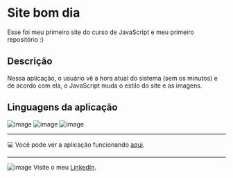 # **Site bom dia**
 Esse foi meu primeiro site do curso de JavaScript e meu primeiro repositório :)
 ## Descrição
 Nessa aplicação, o usuário vê a hora atual do sistema (sem os minutos) e de acordo com ela, o JavaScript muda o estilo do site e as imagens.
 
 ## Linguagens da aplicação
 
 ![image](https://img.shields.io/badge/JavaScript-F7DF1E?style=for-the-badge&logo=javascript&logoColor=black) 
 ![image](https://img.shields.io/badge/HTML5-E34F26?style=for-the-badge&logo=html5&logoColor=white)
  ![image](https://img.shields.io/badge/CSS3-1572B6?style=for-the-badge&logo=css3&logoColor=white)
   

***
:computer: Você pode ver a aplicação funcionando [aqui](https://nathanfirmo.github.io/exercicios/1-iniciante/bom-dia/). 
 ***
 ![image](https://img.shields.io/badge/LinkedIn-0077B5?style=for-the-badge&logo=linkedin&logoColor=white) Visite o meu [LinkedIn](https://www.linkedin.com/in/nathan-de-souza-silva-firmo/). 
